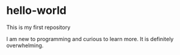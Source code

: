 # hello-world
This is my first repository


I am new to programming and curious to learn more. It is definitely overwhelming.
